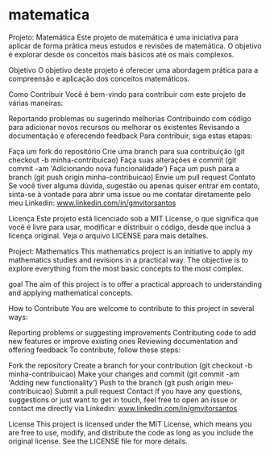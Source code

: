# matematica
Projeto: Matemática
Este projeto de matemática é uma iniciativa para aplicar de forma prática meus estudos e revisões de matemática. O objetivo é explorar desde os conceitos mais básicos até os mais complexos.

Objetivo
O objetivo deste projeto é oferecer uma abordagem prática para a compreensão e aplicação dos conceitos matemáticos.

Como Contribuir
Você é bem-vindo para contribuir com este projeto de várias maneiras:

Reportando problemas ou sugerindo melhorias
Contribuindo com código para adicionar novos recursos ou melhorar os existentes
Revisando a documentação e oferecendo feedback
Para contribuir, siga estas etapas:

Faça um fork do repositório
Crie uma branch para sua contribuição (git checkout -b minha-contribuicao)
Faça suas alterações e commit (git commit -am 'Adicionando nova funcionalidade')
Faça um push para a branch (git push origin minha-contribuicao)
Envie um pull request
Contato
Se você tiver alguma dúvida, sugestão ou apenas quiser entrar em contato, sinta-se à vontade para abrir uma issue ou me contatar diretamente pelo meu Linkedin: www.linkedin.com/in/gmvitorsantos

Licença
Este projeto está licenciado sob a MIT License, o que significa que você é livre para usar, modificar e distribuir o código, desde que inclua a licença original. Veja o arquivo LICENSE para mais detalhes.



Project: Mathematics
This mathematics project is an initiative to apply my mathematics studies and revisions in a practical way. The objective is to explore everything from the most basic concepts to the most complex.

goal
The aim of this project is to offer a practical approach to understanding and applying mathematical concepts.

How to Contribute
You are welcome to contribute to this project in several ways:

Reporting problems or suggesting improvements
Contributing code to add new features or improve existing ones
Reviewing documentation and offering feedback
To contribute, follow these steps:

Fork the repository
Create a branch for your contribution (git checkout -b minha-contribuicao)
Make your changes and commit (git commit -am 'Adding new functionality')
Push to the branch (git push origin meu-contribuicao)
Submit a pull request
Contact
If you have any questions, suggestions or just want to get in touch, feel free to open an issue or contact me directly via Linkedin: www.linkedin.com/in/gmvitorsantos


License
This project is licensed under the MIT License, which means you are free to use, modify, and distribute the code as long as you include the original license. See the LICENSE file for more details.